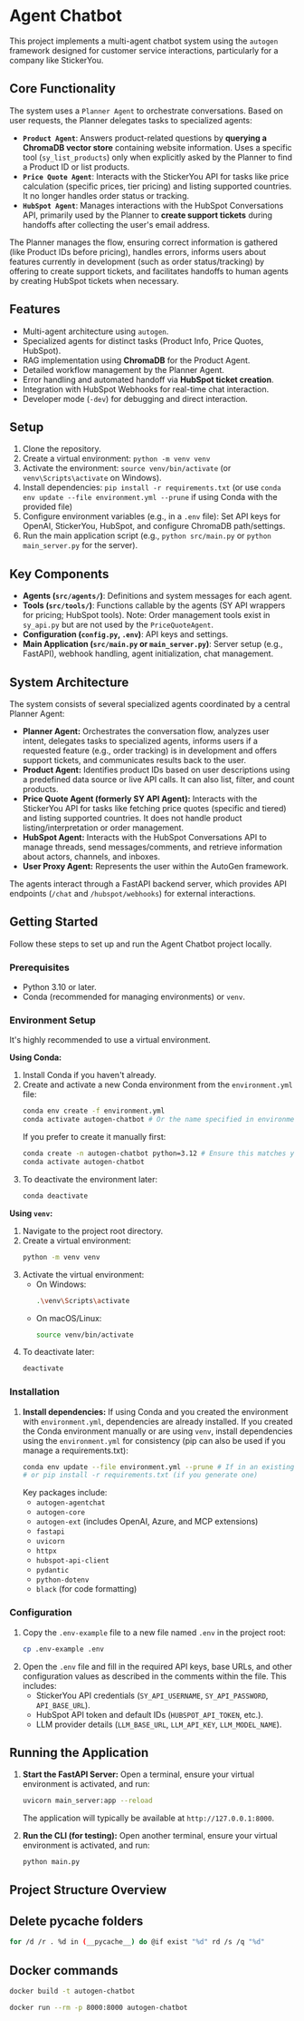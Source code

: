 # Agent Chatbot

This project implements a multi-agent chatbot system using the `autogen` framework designed for customer service interactions, particularly for a company like StickerYou.

## Core Functionality

The system uses a `Planner Agent` to orchestrate conversations. Based on user requests, the Planner delegates tasks to specialized agents:

*   **`Product Agent`**: Answers product-related questions by **querying a ChromaDB vector store** containing website information. Uses a specific tool (`sy_list_products`) only when explicitly asked by the Planner to find a Product ID or list products.
*   **`Price Quote Agent`**: Interacts with the StickerYou API for tasks like price calculation (specific prices, tier pricing) and listing supported countries. It no longer handles order status or tracking.
*   **`HubSpot Agent`**: Manages interactions with the HubSpot Conversations API, primarily used by the Planner to **create support tickets** during handoffs after collecting the user's email address.

The Planner manages the flow, ensuring correct information is gathered (like Product IDs before pricing), handles errors, informs users about features currently in development (such as order status/tracking) by offering to create support tickets, and facilitates handoffs to human agents by creating HubSpot tickets when necessary.

## Features

*   Multi-agent architecture using `autogen`.
*   Specialized agents for distinct tasks (Product Info, Price Quotes, HubSpot).
*   RAG implementation using **ChromaDB** for the Product Agent.
*   Detailed workflow management by the Planner Agent.
*   Error handling and automated handoff via **HubSpot ticket creation**.
*   Integration with HubSpot Webhooks for real-time chat interaction.
*   Developer mode (`-dev`) for debugging and direct interaction.

## Setup

1.  Clone the repository.
2.  Create a virtual environment: `python -m venv venv`
3.  Activate the environment: `source venv/bin/activate` (or `venv\Scripts\activate` on Windows).
4.  Install dependencies: `pip install -r requirements.txt` (or use `conda env update --file environment.yml --prune` if using Conda with the provided file)
5.  Configure environment variables (e.g., in a `.env` file): Set API keys for OpenAI, StickerYou, HubSpot, and configure ChromaDB path/settings.
6.  Run the main application script (e.g., `python src/main.py` or `python main_server.py` for the server).

## Key Components

*   **Agents (`src/agents/`)**: Definitions and system messages for each agent.
*   **Tools (`src/tools/`)**: Functions callable by the agents (SY API wrappers for pricing; HubSpot tools). Note: Order management tools exist in `sy_api.py` but are not used by the `PriceQuoteAgent`.
*   **Configuration (`config.py`, `.env`)**: API keys and settings.
*   **Main Application (`src/main.py` or `main_server.py`)**: Server setup (e.g., FastAPI), webhook handling, agent initialization, chat management.

## System Architecture

The system consists of several specialized agents coordinated by a central Planner Agent:

- **Planner Agent:** Orchestrates the conversation flow, analyzes user intent, delegates tasks to specialized agents, informs users if a requested feature (e.g., order tracking) is in development and offers support tickets, and communicates results back to the user.
- **Product Agent:** Identifies product IDs based on user descriptions using a predefined data source or live API calls. It can also list, filter, and count products.
- **Price Quote Agent (formerly SY API Agent):** Interacts with the StickerYou API for tasks like fetching price quotes (specific and tiered) and listing supported countries. It does not handle product listing/interpretation or order management.
- **HubSpot Agent:** Interacts with the HubSpot Conversations API to manage threads, send messages/comments, and retrieve information about actors, channels, and inboxes.
- **User Proxy Agent:** Represents the user within the AutoGen framework.

The agents interact through a FastAPI backend server, which provides API endpoints (`/chat` and `/hubspot/webhooks`) for external interactions.

## Getting Started

Follow these steps to set up and run the Agent Chatbot project locally.

### Prerequisites

*   Python 3.10 or later.
*   Conda (recommended for managing environments) or `venv`.

### Environment Setup

It's highly recommended to use a virtual environment.

**Using Conda:**

1.  Install Conda if you haven't already.
2.  Create and activate a new Conda environment from the `environment.yml` file:
    ```bash
    conda env create -f environment.yml
    conda activate autogen-chatbot # Or the name specified in environment.yml
    ```
    If you prefer to create it manually first:
    ```bash
    conda create -n autogen-chatbot python=3.12 # Ensure this matches your project's Python version
    conda activate autogen-chatbot
    ```
3.  To deactivate the environment later:
    ```bash
    conda deactivate
    ```

**Using `venv`:**

1.  Navigate to the project root directory.
2.  Create a virtual environment:
    ```bash
    python -m venv venv
    ```
3.  Activate the virtual environment:
    *   On Windows:
        ```bash
        .\venv\Scripts\activate
        ```
    *   On macOS/Linux:
        ```bash
        source venv/bin/activate
        ```
4.  To deactivate later:
    ```bash
    deactivate
    ```

### Installation

1.  **Install dependencies:**
    If using Conda and you created the environment with `environment.yml`, dependencies are already installed.
    If you created the Conda environment manually or are using `venv`, install dependencies using the `environment.yml` for consistency (pip can also be used if you manage a requirements.txt):
    ```bash
    conda env update --file environment.yml --prune # If in an existing Conda env
    # or pip install -r requirements.txt (if you generate one)
    ```
    Key packages include:
    *   `autogen-agentchat`
    *   `autogen-core`
    *   `autogen-ext` (includes OpenAI, Azure, and MCP extensions)
    *   `fastapi`
    *   `uvicorn`
    *   `httpx`
    *   `hubspot-api-client`
    *   `pydantic`
    *   `python-dotenv`
    *   `black` (for code formatting)

### Configuration

1.  Copy the `.env-example` file to a new file named `.env` in the project root:
    ```bash
    cp .env-example .env
    ```
2.  Open the `.env` file and fill in the required API keys, base URLs, and other configuration values as described in the comments within the file. This includes:
    *   StickerYou API credentials (`SY_API_USERNAME`, `SY_API_PASSWORD`, `API_BASE_URL`).
    *   HubSpot API token and default IDs (`HUBSPOT_API_TOKEN`, etc.).
    *   LLM provider details (`LLM_BASE_URL`, `LLM_API_KEY`, `LLM_MODEL_NAME`).

## Running the Application

1.  **Start the FastAPI Server:**
    Open a terminal, ensure your virtual environment is activated, and run:
    ```bash
    uvicorn main_server:app --reload
    ```
    The application will typically be available at `http://127.0.0.1:8000`.

2.  **Run the CLI (for testing):**
    Open another terminal, ensure your virtual environment is activated, and run:
    ```bash
    python main.py
    ```

## Project Structure Overview


## Delete __pycache__ folders
```bash
for /d /r . %d in (__pycache__) do @if exist "%d" rd /s /q "%d"
```

## Docker commands
```bash
docker build -t autogen-chatbot
```

```bash
docker run --rm -p 8000:8000 autogen-chatbot
```